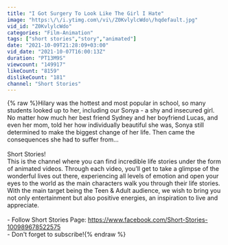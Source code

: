 ```yaml
---
title: "I Got Surgery To Look Like The Girl I Hate"
image: "https:\/\/i.ytimg.com\/vi\/Z0KvlylcWdo\/hqdefault.jpg"
vid_id: "Z0KvlylcWdo"
categories: "Film-Animation"
tags: ["short stories","story","animated"]
date: "2021-10-09T21:28:09+03:00"
vid_date: "2021-10-07T16:00:13Z"
duration: "PT13M9S"
viewcount: "149917"
likeCount: "8159"
dislikeCount: "181"
channel: "Short Stories"
---
```

{% raw %}Hilary was the hottest and most popular in school, so many students looked up to her, including our Sonya - a shy and insecured girl. No matter how much her best friend Sydney and her boyfriend Lucas, and even her mom, told her how individually beautiful she was, Sonya still determined to make the biggest change of her life. Then came the consequences she had to suffer from... <br /><br />Short Stories! <br />This is the channel where you can find incredible life stories under the form of animated videos. Through each video, you’ll get to take a glimpse of the wonderful lives out there, experiencing all levels of emotion and open your eyes to the world as the main characters walk you through their life stories.<br />With the main target being the Teen &amp; Adult audience, we wish to bring you not only entertainment but also positive energies, an inspiration to live and appreciate.<br /><br />- Follow Short Stories Page: <a rel="nofollow" target="blank" href="https://www.facebook.com/Short-Stories-100989678522575">https://www.facebook.com/Short-Stories-100989678522575</a><br />- Don't forget to subscribe!{% endraw %}
